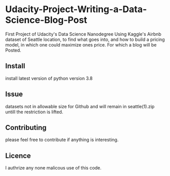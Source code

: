 # Udacity-Project-Writing-a-Data-Science-Blog-Post

First Project of Udacity's Data Science Nanodegree
Using Kaggle's Airbnb dataset of Seattle location, to find what goes into, and how to build a pricing model, in which one could maximize ones price. For which a blog will be Posted.

## Install

install latest version of python version 3.8

## Issue

datasets not in allowable size for Github and will remain in seattle(1).zip untill the restriction is lifted. 

## Contributing

please feel free to contribute if anything is interesting.

## Licence

I authrize any none malicous use of this code.
